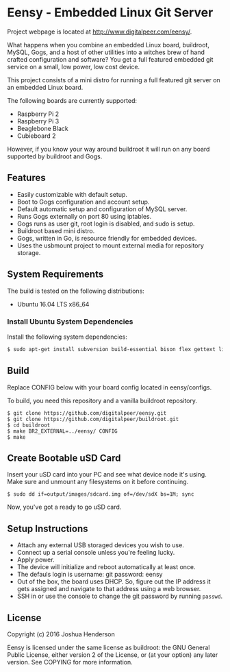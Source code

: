 # Eensy - Embedded Linux Git Server

Project webpage is located at http://www.digitalpeer.com/eensy/.

What happens when you combine an embedded Linux board, buildroot, MySQL, Gogs,
and a host of other utilities into a witches brew of hand crafted configuration
and software?  You get a full featured embedded git service on a small, low
power, low cost device.

This project consists of a mini distro for running a full featured git server on
an embedded Linux board.

The following boards are currently supported:
* Raspberry Pi 2
* Raspberry Pi 3
* Beaglebone Black
* Cubieboard 2

However, if you know your way around buildroot it will run on any board
supported by buildroot and Gogs.

## Features

* Easily customizable with default setup.
* Boot to Gogs configuration and account setup.
* Default automatic setup and configuration of MySQL server.
* Runs Gogs externally on port 80 using iptables.
* Gogs runs as user git, root login is disabled, and sudo is setup.
* Buildroot based mini distro.
* Gogs, written in Go, is resource friendly for embedded devices.
* Uses the usbmount project to mount external media for repository storage.

## System Requirements

The build is tested on the following distributions:
* Ubuntu 16.04 LTS x86_64

### Install Ubuntu System Dependencies

Install the following system dependencies:
```sh
$ sudo apt-get install subversion build-essential bison flex gettext libncurses5-dev texinfo autoconf automake libtool mercurial git-core gperf gawk expat curl cvs libexpat-dev bzr
```

## Build

Replace CONFIG below with your board config located in eensy/configs.

To build, you need this repository and a vanilla buildroot repository.

    $ git clone https://github.com/digitalpeer/eensy.git
    $ git clone https://github.com/digitalpeer/buildroot.git
    $ cd buildroot
    $ make BR2_EXTERNAL=../eensy/ CONFIG
    $ make

## Create Bootable uSD Card

Insert your uSD card into your PC and see what device node it's using.  Make
sure and unmount any filesystems on it before continuing.

    $ sudo dd if=output/images/sdcard.img of=/dev/sdX bs=1M; sync

Now, you've got a ready to go uSD card.

## Setup Instructions

* Attach any external USB storaged devices you wish to use.
* Connect up a serial console unless you're feeling lucky.
* Apply power.
* The device will initialize and reboot automatically at least once.
* The defauls login is
    username: git
    password: eensy
* Out of the box, the board uses DHCP. So, figure out the IP address it gets
  assigned and navigate to that address using a web browser.
* SSH in or use the console to change the git password by running ``passwd``.

## License

Copyright (c) 2016 Joshua Henderson

Eensy is licensed under the same license as buildroot: the GNU General Public
License, either version 2 of the License, or (at your option) any later version.
See COPYING for more information.
